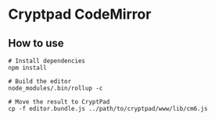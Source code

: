 # Cryptpad CodeMirror

## How to use

```
# Install dependencies
npm install

# Build the editor
node_modules/.bin/rollup -c

# Move the result to CryptPad
cp -f editor.bundle.js ../path/to/cryptpad/www/lib/cm6.js
```


